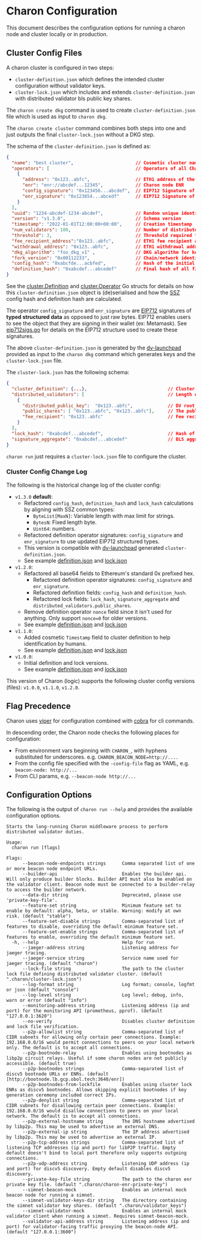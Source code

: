 # Charon Configuration

This document describes the configuration options for running a charon node and cluster locally or in production.

## Cluster Config Files

A charon cluster is configured in two steps:
- `cluster-definition.json` which defines the intended cluster configuration without validator keys.
- `cluster-lock.json` which includes and extends `cluster-definition.json` with distributed validator bls public key shares.

The `charon create dkg` command is used to create `cluster-definition.json` file which is used as input to `charon dkg`.

The `charon create cluster` command combines both steps into one and just outputs the final `cluster-lock.json` without a DKG step.

The schema of the `cluster-definition.json` is defined as:
```json
{
  "name": "best cluster",                       // Cosmetic cluster name
  "operators": [                                // Operators of all Charon nodes in the cluster
    {
      "address": "0x123..abfc",                 // ETH1 address of the operator
      "enr": "enr://abcdef...12345",            // Charon node ENR
      "config_signature": "0x123456...abcdef",  // EIP712 Signature of config_hash by ETH1 address. Proves that the operator accepts the config.
      "enr_signature": "0x123654...abcedf"      // EIP712 Signature of ENR by ETH1 address. Allows this ENR to act on behalf of the operator.
    }
  ],
  "uuid": "1234-abcdef-1234-abcdef",            // Random unique identifier.
  "version": "v1.3.0",                          // Schema version
  "timestamp": "2022-01-01T12:00:00+00:00",     // Creation timestamp
  "num_validators": 100,                        // Number of distributed validators (n*32ETH staked) to be created in cluster.lock
  "threshold": 3,                               // Threshold required for signature reconstruction
  "fee_recipient_address":"0x123..abfc",        // ETH1 fee recipient address
  "withdrawal_address": "0x123..abfc",          // ETH1 withdrawal address
  "dkg_algorithm": "foo_dkg_v1" ,               // DKG algorithm for key generation
  "fork_version": "0x00112233",                 // Chain/network identifier
  "config_hash": "0xabcfde...acbfed",           // Hash of the initial configuration fields excluding operator ENRs and signatures
  "definition_hash": "0xabcdef...abcedef"       // Final hash of all fields (after all operators have added ENRs and signatures)
}
```

See the [cluster.Definition](../cluster/definition.go) and [cluster.Operator](../cluster/operator.go) Go structs for
details on how this `cluster-definition.json` object is (de)serialised and how the [SSZ](https://github.com/ethereum/consensus-specs/blob/dev/ssz/simple-serialize.md)
config hash and definition hash are calculated.

The operator `config_signature` and `enr_signature` are [EIP712](https://eips.ethereum.org/EIPS/eip-712) signatures of **typed structured data** as opposed to just raw bytes. EIP712 enables users to see the object that they are signing in their wallet (ex: Metamask).
See [eip712sigs.go](../cluster/eip712sigs.go) for details on the EIP712 structure used to create these signatures.

The above `cluster-definition.json` is generated by the [dv-launchpad](https://launchpad.obol.dev/) provided as input to the `charon dkg` command which generates keys and the `cluster-lock.json` file.

The `cluster-lock.json` has the following schema:
```json
{
  "cluster_definition": {...},                              // Cluster definiition json, identical schema to above,
  "distributed_validators": [                               // Length equal to num_validators (n*32ETH staked).
    {
      "distributed_public_key":  "0x123..abfc",             // DV root pubkey
      "public_shares": [ "0x123..abfc", "0x123..abfc"],     // The public share of each operator (length of num_operators)
      "fee_recipient": "0x123..abfc"                        // Fee recipient address of this validator. Defaults to definition fee_recipient if empty.
    }
  ],
  "lock_hash": "0xabcdef...abcedef",                        // Hash of the cluster definition and distributed validators. Uniquely identifies a cluster lock.
  "signature_aggregate": "0xabcdef...abcedef"               // BLS aggregate signature of the lock hash signed by all the key shares of all the distributed validators. Proves that the key shares exist and attested to being part of this cluster.
}
```

`charon run` just requires a `cluster-lock.json` file to configure the cluster.

### Cluster Config Change Log

The following is the historical change log of the cluster config:
- `v1.3.0` **default**:
    - Refactored `config_hash`, `definition_hash` and `lock_hash` calculations by aligning with SSZ common types:
        - `ByteList[MaxN]`: Variable length with max limit for strings.
        - `BytesN`: Fixed length byte.
        - `Uint64`: numbers.
    - Refactored definition operator signatures: `config_signature` and `enr_signature` to use updated EIP712 structured types.
    - This version is compatible with [dv-launchpad](https://github.com/ObolNetwork/dv-launchpad) generated `cluster-definition.json`.
    - See example [definition.json](../cluster/testdata/cluster_definition_v1_3_0.json) and [lock.json](../cluster/testdata/cluster_lock_v1_3_0.json)
- `v1.2.0`:
    - Refactored all base64 fields to Ethereum's standard 0x prefixed hex.
        - Refactored definition operator signatures: `config_signature` and `enr_signature`.
        - Refactored definition fields: `config_hash` and `definition_hash`.
        - Refactored lock fields: `lock_hash`, `signature_aggregate` and `distributed_validators.public_shares`.
    - Remove definition operator `nonce` field since it isn't used for anything. Only support `nonce=0` for older versions.
    - See example [definition.json](../cluster/testdata/cluster_definition_v1_2_0.json) and [lock.json](../cluster/testdata/cluster_lock_v1_2_0.json)
- `v1.1.0`:
    - Added cosmetic `Timestamp` field to cluster definition to help identification by humans.
    - See example [definition.json](../cluster/testdata/cluster_definition_v1_1_0.json) and [lock.json](../cluster/testdata/cluster_lock_v1_1_0.json)
- `v1.0.0`:
    - Initial definition and lock versions.
    - See example [definition.json](../cluster/testdata/cluster_definition_v1_0_0.json) and [lock.json](../cluster/testdata/cluster_lock_v1_0_0.json)

This version of Charon (logic) supports the following cluster config versions (files): `v1.0.0`, `v1.1.0`, `v1.2.0`.

## Flag Precedence

Charon uses [viper](https://github.com/spf13/viper) for configuration combined with [cobra](https://github.com/spf13/cobra)
for cli commands.

In descending order, the Charon node checks the following places for configuration:
- From environment vars beginning with `CHARON_`, with hyphens substituted for underscores. e.g. `CHARON_BEACON_NODE=http://....`
- From the config file specified with the `-config-file` flag as YAML, e.g. `beacon-node: http://...`
- From CLI params, e.g. `--beacon-node http://...`

## Configuration Options
The following is the output of `charon run --help` and provides the available configuration options.

<!-- Code below generated by cmd/cmd_internal_test.go#TestConfigReference. DO NOT EDIT -->
````
Starts the long-running Charon middleware process to perform distributed validator duties.

Usage:
  charon run [flags]

Flags:
      --beacon-node-endpoints strings      Comma separated list of one or more beacon node endpoint URLs.
      --builder-api                        Enables the builder api. Will only produce builder blocks. Builder API must also be enabled on the validator client. Beacon node must be connected to a builder-relay to access the builder network.
      --data-dir string                    Deprecated, please use 'private-key-file'.
      --feature-set string                 Minimum feature set to enable by default: alpha, beta, or stable. Warning: modify at own risk. (default "stable")
      --feature-set-disable strings        Comma-separated list of features to disable, overriding the default minimum feature set.
      --feature-set-enable strings         Comma-separated list of features to enable, overriding the default minimum feature set.
  -h, --help                               Help for run
      --jaeger-address string              Listening address for jaeger tracing.
      --jaeger-service string              Service name used for jaeger tracing. (default "charon")
      --lock-file string                   The path to the cluster lock file defining distributed validator cluster. (default ".charon/cluster-lock.json")
      --log-format string                  Log format; console, logfmt or json (default "console")
      --log-level string                   Log level; debug, info, warn or error (default "info")
      --monitoring-address string          Listening address (ip and port) for the monitoring API (prometheus, pprof). (default "127.0.0.1:3620")
      --no-verify                          Disables cluster definition and lock file verification.
      --p2p-allowlist string               Comma-separated list of CIDR subnets for allowing only certain peer connections. Example: 192.168.0.0/16 would permit connections to peers on your local network only. The default is to accept all connections.
      --p2p-bootnode-relay                 Enables using bootnodes as libp2p circuit relays. Useful if some charon nodes are not publicly accessible. (default true)
      --p2p-bootnodes strings              Comma-separated list of discv5 bootnode URLs or ENRs. (default [http://bootnode.lb.gcp.obol.tech:3640/enr])
      --p2p-bootnodes-from-lockfile        Enables using cluster lock ENRs as discv5 bootnodes. Allows skipping explicit bootnodes if key generation ceremony included correct IPs.
      --p2p-denylist string                Comma-separated list of CIDR subnets for disallowing certain peer connections. Example: 192.168.0.0/16 would disallow connections to peers on your local network. The default is to accept all connections.
      --p2p-external-hostname string       The DNS hostname advertised by libp2p. This may be used to advertise an external DNS.
      --p2p-external-ip string             The IP address advertised by libp2p. This may be used to advertise an external IP.
      --p2p-tcp-address strings            Comma-separated list of listening TCP addresses (ip and port) for libP2P traffic. Empty default doesn't bind to local port therefore only supports outgoing connections.
      --p2p-udp-address string             Listening UDP address (ip and port) for discv5 discovery. Empty default disables discv5 discovery.
      --private-key-file string            The path to the charon enr private key file. (default ".charon/charon-enr-private-key")
      --simnet-beacon-mock                 Enables an internal mock beacon node for running a simnet.
      --simnet-validator-keys-dir string   The directory containing the simnet validator key shares. (default ".charon/validator_keys")
      --simnet-validator-mock              Enables an internal mock validator client when running a simnet. Requires simnet-beacon-mock.
      --validator-api-address string       Listening address (ip and port) for validator-facing traffic proxying the beacon-node API. (default "127.0.0.1:3600")

````
<!-- Code above generated by cmd/cmd_internal_test.go#TestConfigReference. DO NOT EDIT -->
